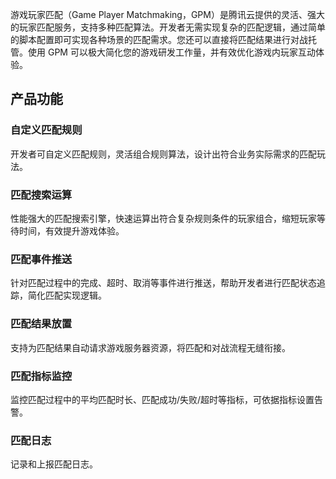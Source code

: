 

游戏玩家匹配（Game Player Matchmaking，GPM）是腾讯云提供的灵活、强大的玩家匹配服务，支持多种匹配算法。开发者无需实现复杂的匹配逻辑，通过简单的脚本配置即可实现各种场景的匹配需求。您还可以直接将匹配结果进行对战托管。使用 GPM 可以极大简化您的游戏研发工作量，并有效优化游戏内玩家互动体验。

## 产品功能

### 自定义匹配规则

开发者可自定义匹配规则，灵活组合规则算法，设计出符合业务实际需求的匹配玩法。

### 匹配搜索运算

性能强大的匹配搜索引擎，快速运算出符合复杂规则条件的玩家组合，缩短玩家等待时间，有效提升游戏体验。

### 匹配事件推送

针对匹配过程中的完成、超时、取消等事件进行推送，帮助开发者进行匹配状态追踪，简化匹配实现逻辑。

### 匹配结果放置

支持为匹配结果自动请求游戏服务器资源，将匹配和对战流程无缝衔接。

### 匹配指标监控

监控匹配过程中的平均匹配时长、匹配成功/失败/超时等指标，可依据指标设置告警。

### 匹配日志

记录和上报匹配日志。
